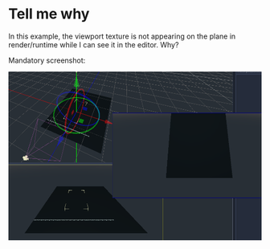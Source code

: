 # Tell me why

In this example, the viewport texture is not appearing on the plane in render/runtime while I can see it in the editor. Why?

Mandatory screenshot:

![screenshot](screenshot.png)
